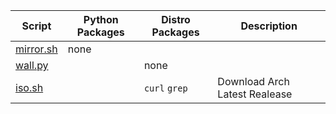 | Script | Python Packages | Distro Packages | Description
| - | - | - | - |
| [mirror.sh](/mirror.sh) | none ||
| [wall.py](/wall.py) || none |
| [iso.sh](/iso.py) || `curl` `grep`| Download Arch Latest Realease
